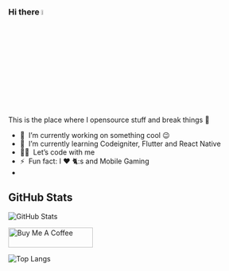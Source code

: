 ### Hi there <a href="#!"><img src="https://media.giphy.com/media/hvRJCLFzcasrR4ia7z/giphy.gif" width="5%"></a>
This is the place where I opensource stuff and break things :rofl:

- 🔭 &nbsp;I’m currently working on something cool :wink:
- 🌱 &nbsp;I’m currently learning Codeigniter, Flutter and React Native
- 👨‍💻 &nbsp;Let’s code with me
- ⚡ &nbsp;Fun fact: I :heart: 🐈:s and Mobile Gaming
- 
<h2>GitHub Stats</h2>
<p><img src="https://github-readme-stats.vercel.app/api?username=nougatlolipop&amp;show_icons=true" alt="GitHub Stats"></p>
  <a href="https://www.buymeacoffee.com/nougatlolipop" target="_blank" rel="noreferrer nofollow">
      <img src="https://cdn.buymeacoffee.com/buttons/default-red.png" alt="Buy Me A Coffee" height="40" width="170" >
    </a>
    <p><img src="https://github-readme-stats.vercel.app/api/top-langs/?username=nougatlolipop&amp;hide_progress=true" alt="Top Langs"></p>
